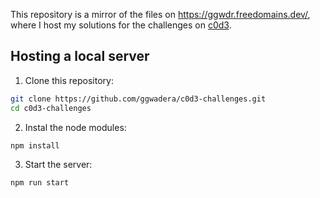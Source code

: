 This repository is a mirror of the files on https://ggwdr.freedomains.dev/, where I host my solutions for the challenges on [c0d3](https://www.c0d3.com/).

## Hosting a local server

1. Clone this repository:

```sh
git clone https://github.com/ggwadera/c0d3-challenges.git
cd c0d3-challenges
```

2. Instal the node modules:

```sh
npm install
```

3. Start the server:

```sh
npm run start
```